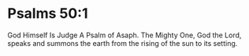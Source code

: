 # Psalms 50:1

God Himself Is Judge A Psalm of Asaph. The Mighty One, God the Lord, speaks and summons the earth from the rising of the sun to its setting.
